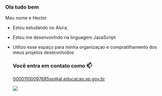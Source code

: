 ### Ola tudo bem 

Meu nome e Hector 
- Estou estudando no Alura;
- Estou me desenvovlndo na linguagem JavaScript
- Utilizo esse espaço para minha organizaçao e compratilhamento dos meus projetos desenvolvidos

  ### Você entra em contato como 📫

  00001100097685sp@al.educacao.sp.gov.br

  ![](https://media.tenor.com/v08qJyeWr-UAAAAi/skater-skate.gif)

